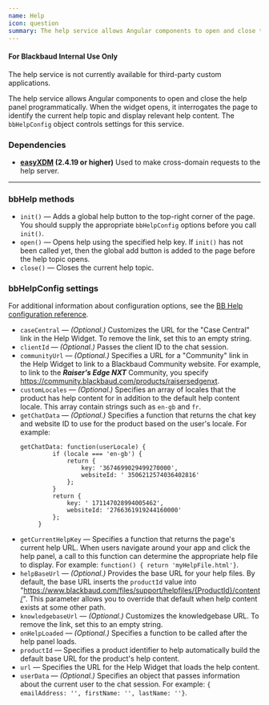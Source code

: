 ```yaml
---
name: Help
icon: question
summary: The help service allows Angular components to open and close the help panel programmatically.
---
```


<div class="alert alert-warning">
  <div class="media">
    <div class="media-left">
      <span class="fa-stack fa-lg"><i class="fa fa-circle fa-stack-2x"></i><i class="fa fa-flag fa-stack-1x fa-inverse"></i></span>
    </div>
    <div class="media-body">
      <h4 class="media-heading" id="advanced-users-only">For Blackbaud Internal Use Only</h4>
      The help service is not currently available for third-party custom applications.
    </div>
  </div>
</div>


The help service allows Angular components to open and close the help panel programmatically. When the widget opens, it interrogates the page to identify the current help topic and display relevant help content. The `bbHelpConfig` object controls settings for this service.

 ### Dependencies ###

 - **[easyXDM](http://easyxdm.net/wp/) (2.4.19 or higher)** Used to make cross-domain requests to the help server.

---

### bbHelp methods ###
- `init()` &mdash; Adds a global help button to the top-right corner of the page. You should supply the appropriate `bbHelpConfig` options before you call `init()`.
- `open()` &mdash; Opens help using the specified help key. If `init()` has not been called yet, then the global add button is added to the page before the help topic opens.
- `close()` &mdash; Closes the current help topic.

### bbHelpConfig settings ###
For additional information about configuration options, see the <a href="https://host.nxt.blackbaud.com/bb-help-docs/learn/configuration/config-settings">BB Help configuration reference</a>.
- `caseCentral` &mdash; *(Optional.)* Customizes the URL for the "Case Central" link in the Help Widget. To remove the link, set this to an empty string.
- `clientId` &mdash; *(Optional.)* Passes the client ID to the chat session.
- `communityUrl` &mdash; *(Optional.)* Specifies a URL for a "Community" link in the Help Widget to link to a Blackbaud Community website. For example, to link to the ***Raiser's Edge NXT*** Community, you specify <a href="https://community.blackbaud.com/products/raisersedgenxt" target="_blank">https://community.blackbaud.com/products/raisersedgenxt</a>.
- `customLocales` &mdash; *(Optional.)* Specifies an array of locales that the product has help content for in addition to the default help content locale. This array contain strings such as `en-gb` and `fr`.
- `getChatData` &mdash; *(Optional.)* Specifies a function that returns the chat key and website ID to use for the product based on the user's locale. For example:
   ```
   getChatData: function(userLocale) {
            if (locale === 'en-gb') {
                return {
                    key: '3674699029499270000',
                    websiteId: ' 3506212574036402816'
                };
            }
            return {
                key: ' 171147028994005462',
                websiteId: '2766361919244160000'
            };
        }
    ```
- `getCurrentHelpKey` &mdash; Specifies a function that returns the page's current help URL. When users navigate around your app and click the help panel, a call to this function can determine the appropriate help file to display. For example: `function() { return 'myHelpFile.html'}`.
- `helpBaseUrl` &mdash; *(Optional.)* Provides the base URL for your help files. By default, the base URL inserts the `productId` value into "https://www.blackbaud.com/files/support/helpfiles/{ProductId}/content/". This parameter allows you to override that default when help content exists at some other path.
- `knowledgebaseUrl` &mdash; *(Optional.)* Customizes the knowledgebase URL. To remove the link, set this to an empty string.
- `onHelpLoaded` &mdash; *(Optional.)* Specifies a function to be called after the help panel loads.
- `productId` &mdash; Specifies a product identifier to help automatically build the default base URL for the product's help content.
- `url` &mdash; Specifies the URL for the Help Widget that loads the help content.
- `userData` &mdash; *(Optional.)* Specifies an object that passes information about the current user to the chat session. For example: `{ emailAddress: '', firstName: '', lastName: ''}`.